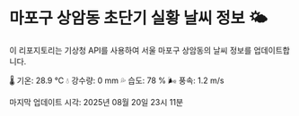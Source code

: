 
# 마포구 상암동 초단기 실황 날씨 정보 🌤️

이 리포지토리는 기상청 API를 사용하여 서울 마포구 상암동의 날씨 정보를 업데이트합니다. 

🌡️ 기온: 28.9 ℃
💧 강수량: 0 mm
💦 습도: 78 %
🌬️ 풍속: 1.2 m/s

마지막 업데이트 시각: 2025년 08월 20일 23시 11분    
